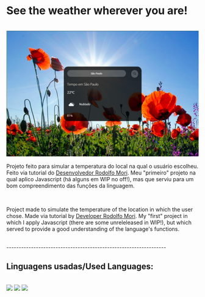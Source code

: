 <h1>See the weather wherever you are!</h1>
 <link href="https://ma7hz.github.io/weather_app/">
<br>
<img src=https://github.com/ma7hz/weather_app/blob/main/assets/weather%20app%20photo.PNG>
<br>
<p>Projeto feito para simular a temperatura do local na qual o usuário escolheu. Feito via tutorial do <a href="https://www.youtube.com/watch?v=qxzqEuAOYZ4">Desenvolvedor Rodolfo Mori</a>. Meu "primeiro" projeto na qual aplico Javascript (há alguns em WIP no off!), mas que serviu para um bom compreendimento das funções da linguagem.</p>
<br>
<p>Project made to simulate the temperature of the location in which the user chose. Made via tutorial by <a href="https://www.youtube.com/watch?v=qxzqEuAOYZ4">Developer Rodolfo Mori</a>. My "first" project in which I apply Javascript (there are some unreleleased in WIP!), but which served to provide a good understanding of the language's functions.</p>
<br>
-----------------------------------------------------------------
<h2>Linguagens usadas/Used Languages:</h2>
<br>
<img src="https://img.shields.io/badge/HTML-239120?style=for-the-badge&logo=html5&logoColor=white" /> <img src="https://img.shields.io/badge/CSS-239120?&style=for-the-badge&logo=css3&logoColor=white" /> <img src="https://img.shields.io/badge/JavaScript-F7DF1E?style=for-the-badge&logo=javascript&logoColor=black" />
